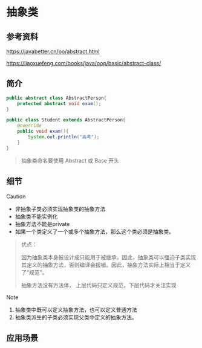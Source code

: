 # 抽象类

## 参考资料

https://javabetter.cn/oo/abstract.html

https://liaoxuefeng.com/books/java/oop/basic/abstract-class/

## 简介

```java
public abstract class AbstractPerson{
    protected abstract void exam();
}

public class Student extends AbstractPerson{
    @override
    public void exam(){
        System.out.println("高考");
    }
}
```

> 抽象类命名要使用 Abstract 或 Base 开头

## 细节

> [!caution]
>
> - 非抽象子类必须实现抽象类的抽象方法
> - 抽象类不能实例化
> - 抽象方法不能是private
> - 如果一个类定义了一个或多个抽象方法，那么这个类必须是抽象类。

> 优点：
>
> 因为抽象类本身被设计成只能用于被继承，因此，抽象类可以强迫子类实现其定义的抽象方法，否则编译会报错。因此，抽象方法实际上相当于定义了“规范”。
>
> 抽象方法没有方法体，
> 上层代码只定义规范，下层代码才关注实现

> [!note]
>
> 1. 抽象类中既可以定义抽象方法，也可以定义普通方法
> 2. 抽象类派生的子类必须实现父类中定义的抽象方法。

## 应用场景

